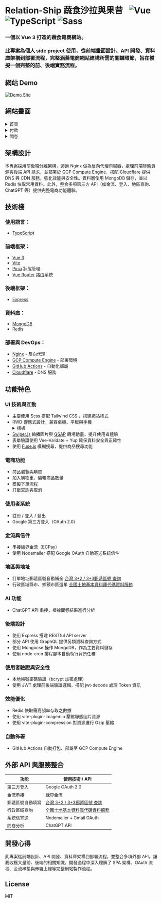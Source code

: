 # Relation-Ship 蔬食沙拉與果昔 &nbsp; ![Vue](https://img.shields.io/badge/%20-Vue.js-34495E?logo=vue.js&logoColor=41B883) ![TypeScript](https://img.shields.io/badge/%20-TypeScript-3178C6?style=flat&logo=typescript&logoColor=white) ![Sass](https://img.shields.io/badge/%20-Sass-CC6699?logo=sass&logoColor=white)

<h3>
一個以 Vue 3 打造的蔬食電商網站。<br><br>
此專案為個人 side project 使用，從前端畫面設計、API 開發、資料庫架構到部署流程，完整涵蓋電商網站建構所需的關鍵環節，旨在模擬一個完整的前、後端實務流程。
</h3>

## 網站 Demo

[![Demo Site](https://img.shields.io/badge/DEMO-Click%20to%20Visit-%20?style=social)](https://tmc4web.dev)


## 網站畫面

<details>
  <summary>首頁</summary>
  <img src="./docs/images/home.gif" alt="首頁截圖" width="100%"/>
</details>

<details>
  <summary>付款</summary>
  <img src="./docs/images/payment.gif" alt="付款截圖" width="100%"/>
</details>

<details>
  <summary>問卷</summary>
  <img src="./docs/images/questionnaire.gif" alt="問卷截圖" width="100%"/>
</details>

## 架構設計

本專案採用前後端分離架構，透過 Nginx 做為反向代理伺服器，處理前端靜態資源與後端 API 請求，並部署於 GCP Compute Engine，搭配 Cloudflare 提供 DNS 與 CDN 服務，強化效能與安全性。資料層使用 MongoDB 儲存，並以 Redis 快取常用資料。此外，整合多項第三方 API（如金流、登入、地區查詢、ChatGPT 等）提供完整電商功能體驗。

## 技術棧

### 使用語言：
- [TypeScript](https://www.typescriptlang.org/)

### 前端框架：
- [Vue 3](https://vuejs.org/)
- [Vite](https://vitejs.dev/)
- [Pinia](https://pinia.vuejs.org/) 狀態管理
- [Vue Router](https://router.vuejs.org/) 路由系統

### 後端框架：
- [Express](https://expressjs.com/)

### 資料庫：
- [MongoDB](https://www.mongodb.com/)
- [Redis](https://redis.io/)

### 部署與 DevOps：
- [Nginx](https://nginx.org/) - 反向代理
- [GCP Compute Engine](https://cloud.google.com/compute) - 部署環境
- [GitHub Actions](https://github.com/features/actions) - 自動化部屬
- [Cloudflare](https://www.cloudflare.com/) - DNS 服務

## 功能特色

### UI 技術與互動
- 主要使用 Scss 搭配 Tailwind CSS ，搭建網站樣式
- RWD 響應式設計，兼容桌機、平板與手機
  <details>
    <summary>樣板</summary>
    <img src="./docs/images/rwd.png" alt="rwd樣板" width="100%"/>
  </details>
- [Swiper.js](https://swiperjs.com/) 輪播圖片與 [GSAP](https://gsap.com/) 轉場動畫，提升使用者體驗
- 表單驗證使用 Vee-Validate + Yup 確保資料安全與正確性
- 使用 [Fuse.js](https://fusejs.io/) 模糊搜尋，提供商品搜尋功能

### 電商功能
- 商品瀏覽與購買
- 加入購物車、編輯商品數量
- 模擬下單流程
- 訂單查詢與取消

### 使用者系統
- 註冊 / 登入 / 登出
- Google 第三方登入（OAuth 2.0）

### 金流與信件
- 串接綠界金流（ECPay）
- 使用 Nodemailer 搭配 Google OAuth 自動寄送系統信件

### 地區與地址
- 訂單地址郵遞區號自動補全 [台灣 3+2 / 3+3郵遞區號 查詢](https://zip5.5432.tw/zip5api.html)
- 行政區域縣市、鄉鎮市區選單 [全國土地基本資料庫代碼資料服務](https://cop.land.moi.gov.tw/ServiceList/ServiceData?id=A5CCC85A-EEF3-4659-8829-DA21CD0DCC95)

### AI 功能
- ChatGPT API 串接，根據問卷結果進行分析

### 後端設計
- 使用 Express 搭建 RESTful API server
- 部分 API 使用 GraphQL 提供另類資料查詢方式
- 使用 Mongoose 操作 MongoDB，作為主要資料儲存
- 使用 node-cron 排程腳本自動執行背景任務

### 使用者驗證與安全性
- 本地帳號密碼驗證（bcrypt 加密處理）
- 使用 JWT 處理前後端驗證邏輯，搭配 jwt-decode 處理 Token 資訊

### 效能優化
- Redis 快取需高頻率存取之數據
- 使用 vite-plugin-imagemin 壓縮靜態圖片資源
- 使用 vite-plugin-compression 對資源進行 Gzip 壓縮

### 自動佈署
  - GitHub Actions 自動打包、部屬至 GCP Compute Engine


## 外部 API 與服務整合

| 功能 | 使用技術 / API |
|------|----------------|
| 第三方登入 | Google OAuth 2.0 |
| 金流串接 | 綠界金流 |
| 郵遞區號自動填寫 | [台灣 3+2 / 3+3郵遞區號 查詢](https://zip5.5432.tw/zip5api.html) |
| 行政區域查詢 | [全國土地基本資料庫代碼資料服務](https://cop.land.moi.gov.tw/ServiceList/ServiceData?id=A5CCC85A-EEF3-4659-8829-DA21CD0DCC95) |
| 系統信寄送 | Nodemailer + Gmail OAuth |
| 問卷分析 | ChatGPT API |



##  開發心得

此專案從前端設計、API 開發、資料庫架構到部署流程，並整合多項外部 API，讓我收穫大量前、後端的相關知識。開發過程中深入理解了 SPA 架構、OAuth 流程、金流串接與佈署上線等完整網站製作流程。

## License

MIT